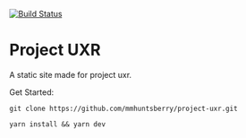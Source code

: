 [![Build Status](https://travis-ci.org/mmhuntsberry/project-uxr.svg?branch=master)](https://travis-ci.org/mmhuntsberry/project-uxr)

# Project UXR

A static site made for project uxr.

Get Started:

```
git clone https://github.com/mmhuntsberry/project-uxr.git
```

```
yarn install && yarn dev
```
